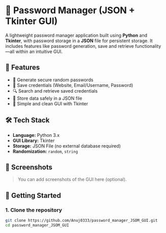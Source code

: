 # 🔐 Password Manager (JSON + Tkinter GUI)

A lightweight password manager application built using **Python** and **Tkinter**, with password storage in a **JSON** file for persistent storage. It includes features like password generation, save and retrieve functionality—all within an intuitive GUI.

## 📌 Features

- 🔐 Generate secure random passwords
- 💾 Save credentials (Website, Email/Username, Password)
- 🔍 Search and retrieve saved credentials
- 📁 Store data safely in a JSON file
- 🧠 Simple and clean GUI with Tkinter

## 🛠 Tech Stack

- **Language:** Python 3.x
- **GUI Library:** Tkinter
- **Storage:** JSON File (no external database required)
- **Randomization:** `random`, `string`

## 📸 Screenshots

> You can add screenshots of the GUI here (optional).

## 🚀 Getting Started

### 1. Clone the repository
```bash
git clone https://github.com/Anuj0333/password_manager_JSOM_GUI.git
cd password_manager_JSOM_GUI
